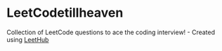 # LeetCodetillheaven
Collection of LeetCode questions to ace the coding interview! - Created using [LeetHub](https://github.com/QasimWani/LeetHub)
